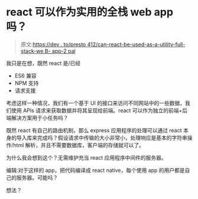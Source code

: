 # react 可以作为实用的全栈 web app 吗？

> 原文:[https://dev . to/presto 412/can-react-be-used-as-a-utility-full-stack-we B- app-2 pal](https://dev.to/presto412/can-react-be-used-as-a-utility-full-stack-web-app-2pal)

我只是在想，既然 react 是/已经

*   ES6 兼容
*   NPM 支持
*   请求支援

考虑这样一种情况，我们有一个基于 UI 的接口来访问不同网站中的一些数据，我们使用 APIs 请求来获取数据并将其呈现给前端。react 可以作为独立的前端+后端解决方案用于小任务吗？

既然 react 有自己的路由机制，那么 express 应用程序的处理可以通过 react 本身的导入库来完成吗？假设请求中传输的大小非常小，处理响应是基本的字符串操作/html 解析，并且不需要数据库，客户端的存储就可以了。

为什么我会想到这个？无需维护充当 react 应用程序中间件的服务器。

编辑:对于这样的 app，把代码编译成 react native，每个使用 app 的用户都是自己的服务器。可能吗？

想法？